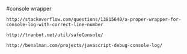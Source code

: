 
#console wrapper

	http://stackoverflow.com/questions/13815640/a-proper-wrapper-for-console-log-with-correct-line-number

	http://tranbot.net/util/safeConsole/

	http://benalman.com/projects/javascript-debug-console-log/